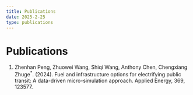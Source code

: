 ```yaml
---
title: Publications
date: 2025-2-25
type: publications
---
```


# Publications 

1. Zhenhan Peng, Zhuowei Wang, Shiqi Wang, Anthony Chen, Chengxiang Zhuge$^{*}$. (2024). Fuel and infrastructure options for electrifying public transit: A data-driven micro-simulation approach. Applied Energy, 369, 123577.
